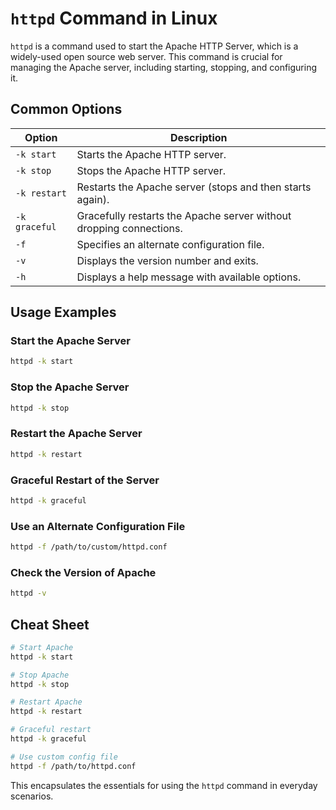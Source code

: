 # `httpd` Command in Linux

`httpd` is a command used to start the Apache HTTP Server, which is a widely-used open source web server. This command is crucial for managing the Apache server, including starting, stopping, and configuring it.

## Common Options

| Option       | Description                                               |
|--------------|-----------------------------------------------------------|
| `-k start`   | Starts the Apache HTTP server.                            |
| `-k stop`    | Stops the Apache HTTP server.                             |
| `-k restart` | Restarts the Apache server (stops and then starts again). |
| `-k graceful`| Gracefully restarts the Apache server without dropping connections. |
| `-f`         | Specifies an alternate configuration file.                |
| `-v`         | Displays the version number and exits.                    |
| `-h`         | Displays a help message with available options.           |

## Usage Examples

### Start the Apache Server
```bash
httpd -k start
```

### Stop the Apache Server
```bash
httpd -k stop
```

### Restart the Apache Server
```bash
httpd -k restart
```

### Graceful Restart of the Server
```bash
httpd -k graceful
```

### Use an Alternate Configuration File
```bash
httpd -f /path/to/custom/httpd.conf
```

### Check the Version of Apache
```bash
httpd -v
```

## Cheat Sheet

```bash
# Start Apache
httpd -k start

# Stop Apache
httpd -k stop

# Restart Apache
httpd -k restart

# Graceful restart
httpd -k graceful

# Use custom config file
httpd -f /path/to/httpd.conf
```

This encapsulates the essentials for using the `httpd` command in everyday scenarios.
